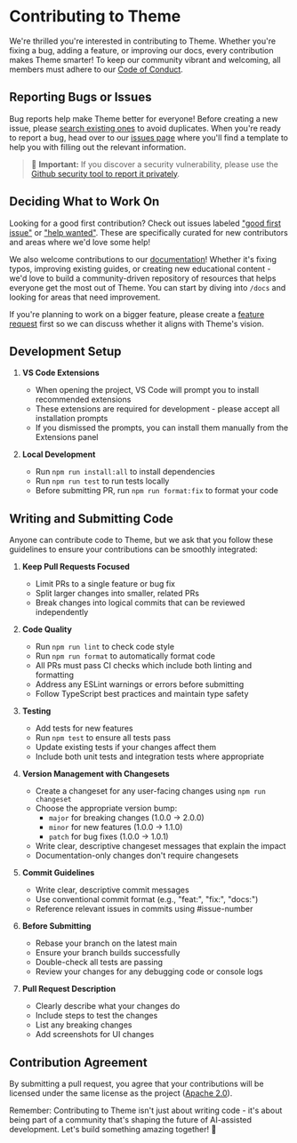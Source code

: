 # Contributing to Theme

We're thrilled you're interested in contributing to Theme. Whether you're fixing a bug, adding a feature, or improving our docs, every contribution makes Theme smarter! To keep our community vibrant and welcoming, all members must adhere to our [Code of Conduct](CODE_OF_CONDUCT.md).

## Reporting Bugs or Issues

Bug reports help make Theme better for everyone! Before creating a new issue, please [search existing ones](https://github.com/Holdesher/theme/issues) to avoid duplicates. When you're ready to report a bug, head over to our [issues page](https://github.com/Holdesher/theme/issues/new/choose) where you'll find a template to help you with filling out the relevant information.

<blockquote class='warning-note'>
     🔐 <b>Important:</b> If you discover a security vulnerability, please use the <a href="https://github.com/Holdesher/theme/security/advisories/new">Github security tool to report it privately</a>.
</blockquote>

## Deciding What to Work On

Looking for a good first contribution? Check out issues labeled ["good first issue"](https://github.com/Holdesher/theme/labels/good%20first%20issue) or ["help wanted"](https://github.com/Holdesher/theme/labels/help%20wanted). These are specifically curated for new contributors and areas where we'd love some help!

We also welcome contributions to our [documentation](https://github.com/Holdesher/theme/tree/main/docs)! Whether it's fixing typos, improving existing guides, or creating new educational content - we'd love to build a community-driven repository of resources that helps everyone get the most out of Theme. You can start by diving into `/docs` and looking for areas that need improvement.

If you're planning to work on a bigger feature, please create a [feature request](https://github.com/Holdesher/theme/discussions/categories/feature-requests?discussions_q=is%3Aopen+category%3A%22Feature+Requests%22+sort%3Atop) first so we can discuss whether it aligns with Theme's vision.

## Development Setup

1. **VS Code Extensions**

   - When opening the project, VS Code will prompt you to install recommended extensions
   - These extensions are required for development - please accept all installation prompts
   - If you dismissed the prompts, you can install them manually from the Extensions panel

2. **Local Development**
   - Run `npm run install:all` to install dependencies
   - Run `npm run test` to run tests locally
   - Before submitting PR, run `npm run format:fix` to format your code

## Writing and Submitting Code

Anyone can contribute code to Theme, but we ask that you follow these guidelines to ensure your contributions can be smoothly integrated:

1. **Keep Pull Requests Focused**

   - Limit PRs to a single feature or bug fix
   - Split larger changes into smaller, related PRs
   - Break changes into logical commits that can be reviewed independently

2. **Code Quality**

   - Run `npm run lint` to check code style
   - Run `npm run format` to automatically format code
   - All PRs must pass CI checks which include both linting and formatting
   - Address any ESLint warnings or errors before submitting
   - Follow TypeScript best practices and maintain type safety

3. **Testing**

   - Add tests for new features
   - Run `npm test` to ensure all tests pass
   - Update existing tests if your changes affect them
   - Include both unit tests and integration tests where appropriate

4. **Version Management with Changesets**

   - Create a changeset for any user-facing changes using `npm run changeset`
   - Choose the appropriate version bump:
     - `major` for breaking changes (1.0.0 → 2.0.0)
     - `minor` for new features (1.0.0 → 1.1.0)
     - `patch` for bug fixes (1.0.0 → 1.0.1)
   - Write clear, descriptive changeset messages that explain the impact
   - Documentation-only changes don't require changesets

5. **Commit Guidelines**

   - Write clear, descriptive commit messages
   - Use conventional commit format (e.g., "feat:", "fix:", "docs:")
   - Reference relevant issues in commits using #issue-number

6. **Before Submitting**

   - Rebase your branch on the latest main
   - Ensure your branch builds successfully
   - Double-check all tests are passing
   - Review your changes for any debugging code or console logs

7. **Pull Request Description**
   - Clearly describe what your changes do
   - Include steps to test the changes
   - List any breaking changes
   - Add screenshots for UI changes

## Contribution Agreement

By submitting a pull request, you agree that your contributions will be licensed under the same license as the project ([Apache 2.0](LICENSE)).

Remember: Contributing to Theme isn't just about writing code - it's about being part of a community that's shaping the future of AI-assisted development. Let's build something amazing together! 🚀
